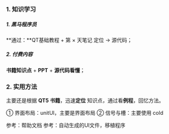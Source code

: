 ### 1. 知识学习

##### 1. 黑马程序员

**通过：**QT基础教程 + 第 × 天笔记 定位 → 源代码；



##### 2. 付费内容

**书籍知识点** + **PPT** + **源代码看懂**；



### 2. 实用方法

主要还是根据 **QT5 书籍**，迅速**定位** 知识点，通过看**例程**，回忆方法。



① 界面布局：unitUI，主要是界面布局
② 信号与槽：主要使用 cold



参考：帮助文档
参考：自动生成的UI文件，移植程序





